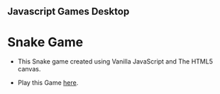 ## Javascript Games Desktop

# Snake Game #

* This Snake game created using Vanilla JavaScript and The HTML5 canvas.

* Play this Game [here](https://nil1729.github.io/Javascript-Games-Desktop/Snake-Game/index.html).
